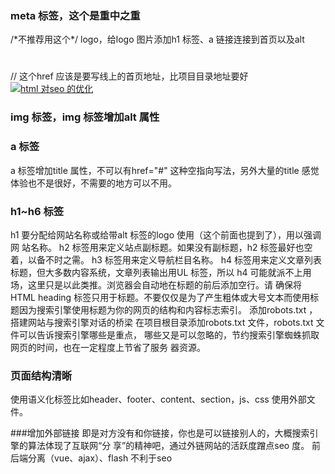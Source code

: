 ### meta 标签，这个是重中之重
<title>html 对seo 的优化</title>
<meta name="title" content="html 对SEO 的优化">/*不推荐用这个*/
<meta name="keywords" content="SEO,爬虫，搜索引擎、百度、html 优化">
<meta name="description" content="通过html 标签及属性的使用提高网站被爬虫
爬取的几率，使用户百度时网站尽量排在前面，提高用户的点击率">
logo，给logo 图片添加h1 标签、a 链接连接到首页以及alt

### <h1>
// 这个href 应该是要写线上的首页地址，比项目目录地址要好
<a href="https://xxx">
<img src="images/logo.png" alt="html 对seo 的优化"/>
</a>
</h1>

### img 标签，img 标签增加alt 属性

### a 标签
a 标签增加title 属性，不可以有href="#" 这种空指向写法，另外大量的title 感觉
体验也不是很好，不需要的地方可以不用。

### h1~h6 标签
h1 要分配给网站名称或给带alt 标签的logo 使用（这个前面也提到了），用以强调网
站名称。
h2 标签用来定义站点副标题。如果没有副标题，h2 标签最好也空着，以备不时之需。
h3 标签用来定义导航栏目名称。
h4 标签用来定义文章列表标题，但大多数内容系统，文章列表输出用UL 标签，所以
h4 可能就派不上用场，这里只是以此类推。浏览器会自动地在标题的前后添加空行。请
确保将HTML heading 标签只用于标题。不要仅仅是为了产生粗体或大号文本而使用标
题因为搜索引擎使用标题为你的网页的结构和内容标志索引。
添加robots.txt ，搭建网站与搜索引擎对话的桥梁
在项目根目录添加robots.txt 文件，robots.txt 文件可以告诉搜索引擎哪些是重点，
哪些又是可以忽略的，节约搜索引擎蜘蛛抓取网页的时间，也在一定程度上节省了服务
器资源。

### 页面结构清晰
使用语义化标签比如header、footer、content、section，js、css 使用外部文件。

###增加外部链接
即是对方没有和你链接，你也是可以链接别人的，大概搜索引擎的算法体现了互联网“分
享”的精神吧，通过外链网站的活跃度蹭点seo 度。
前后端分离（vue、ajax）、flash 不利于seo

